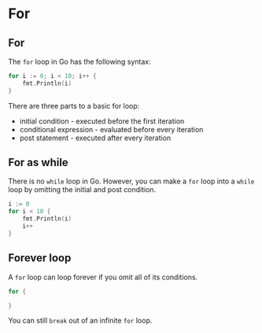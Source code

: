 # For

## For

The `for` loop in Go has the following syntax:

```go
for i := 0; i < 10; i++ {
	fmt.Println(i)
}
```

There are three parts to a basic for loop:
* initial condition - executed before the first iteration
* conditional expression - evaluated before every iteration
* post statement - executed after every iteration

## For as while

There is no `while` loop in Go. However, you can make a `for` loop into a `while` loop by omitting the initial and post condition.

```go
i := 0
for i < 10 {
    fmt.Println(i)
    i++
}
```

## Forever loop

A `for` loop can loop forever if you omit all of its conditions.

```go
for {

}
```

You can still `break` out of an infinite `for` loop.



